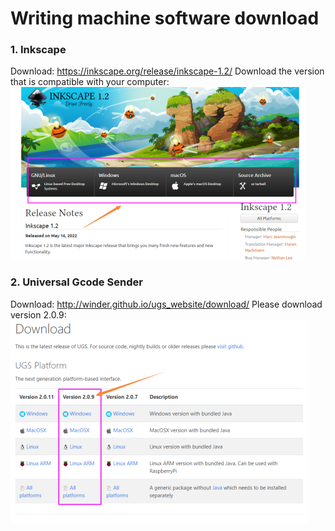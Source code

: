 # Writing machine software download

### 1. Inkscape

Download: https://inkscape.org/release/inkscape-1.2/
Download the version that is compatible with your computer: 
![Img](./media/img-20230927104853.png)


### 2. Universal Gcode Sender

Download: http://winder.github.io/ugs_website/download/
Please download version 2.0.9: 
![Img](./media/img-20230927104920.png)







